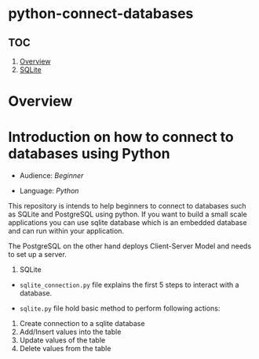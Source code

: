 # python-connect-databases

## TOC

1. [Overview](#overview)
2. [SQLite](#sqlite)

# **Overview**

# Introduction on how to connect to databases using Python

- Audience: _Beginner_

- Language: _Python_

This repository is intends to help beginners to connect to databases such as SQLite and PostgreSQL using python. If you want to build a small scale applications you can use sqlite database which is an embedded database and can run within your application.

The PostgreSQL on the other hand deploys Client-Server Model and needs to set up a server.

1. SQLite

- `sqlite_connection.py` file explains the first 5 steps to interact with a database.

- `sqlite.py` file hold basic method to perform following actions:

1. Create connection to a sqlite database
2. Add/Insert values into the table
3. Update values of the table
4. Delete values from the table
